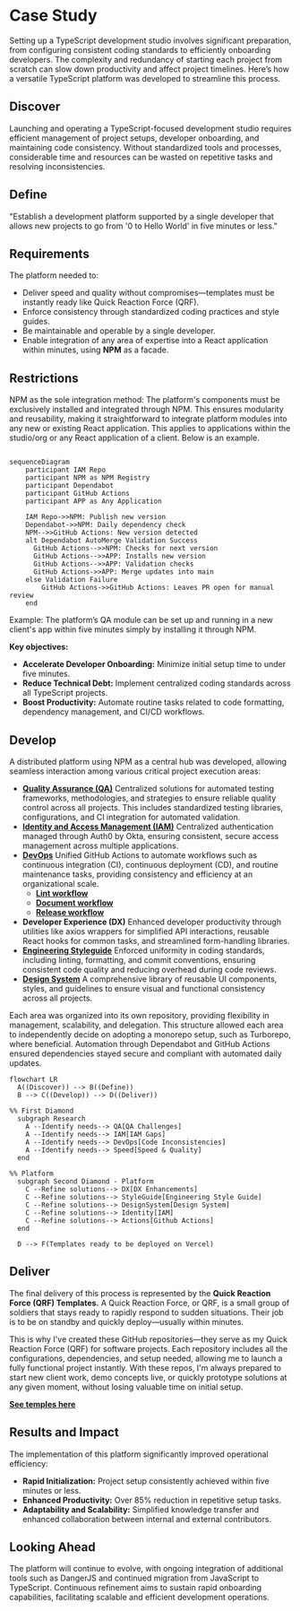 # Case Study

Setting up a TypeScript development studio involves significant preparation, from configuring
consistent coding standards to efficiently onboarding developers. The complexity and redundancy of
starting each project from scratch can slow down productivity and affect project timelines. Here’s
how a versatile TypeScript platform was developed to streamline this process.

## Discover

Launching and operating a TypeScript-focused development studio requires efficient management of
project setups, developer onboarding, and maintaining code consistency. Without standardized tools
and processes, considerable time and resources can be wasted on repetitive tasks and resolving
inconsistencies.

## Define

"Establish a development platform supported by a single developer that allows new projects to go
from '0 to Hello World' in five minutes or less."

## Requirements

The platform needed to:

- Deliver speed and quality without compromises—templates must be instantly ready like Quick
  Reaction Force (QRF).
- Enforce consistency through standardized coding practices and style guides.
- Be maintainable and operable by a single developer.
- Enable integration of any area of expertise into a React application within minutes, using **NPM**
  as a facade.

## Restrictions

NPM as the sole integration method: The platform's components must be exclusively installed and
integrated through NPM. This ensures modularity and reusability, making it straightforward to
integrate platform modules into any new or existing React application. This applies to applications
within the studio/org or any React application of a client. Below is an example.

```mermaid

sequenceDiagram
    participant IAM Repo
    participant NPM as NPM Registry
    participant Dependabot
    participant GitHub Actions
    participant APP as Any Application

    IAM Repo->>NPM: Publish new version
    Dependabot->>NPM: Daily dependency check
    NPM-->>GitHub Actions: New version detected
    alt Dependabot AutoMerge Validation Success
      GitHub Actions-->>NPM: Checks for next version
      GitHub Actions-->>APP: Installs new version
      GitHub Actions-->>APP: Validation checks
      GitHub Actions->>APP: Merge updates into main
    else Validation Failure
        GitHub Actions->>GitHub Actions: Leaves PR open for manual review
    end
```

Example: The platform’s QA module can be set up and running in a new client's app within five
minutes simply by installing it through NPM.

**Key objectives:**

- **Accelerate Developer Onboarding:** Minimize initial setup time to under five minutes.
- **Reduce Technical Debt:** Implement centralized coding standards across all TypeScript projects.
- **Boost Productivity:** Automate routine tasks related to code formatting, dependency management,
  and CI/CD workflows.

## Develop

A distributed platform using NPM as a central hub was developed, allowing seamless interaction among
various critical project execution areas:

- **[Quality Assurance (QA)](https://kurocado-studio.github.io/qa)** Centralized solutions for
  automated testing frameworks, methodologies, and strategies to ensure reliable quality control
  across all projects. This includes standardized testing libraries, configurations, and CI
  integration for automated validation.
- **[Identity and Access Management (IAM)](https://kurocado-studio.github.io/iam)** Centralized
  authentication managed through Auth0 by Okta, ensuring consistent, secure access management across
  multiple applications.
- **[DevOps](https://kurocado-studio.github.io/dev-ops)** Unified GitHub Actions to automate
  workflows such as continuous integration (CI), continuous deployment (CD), and routine maintenance
  tasks, providing consistency and efficiency at an organizational scale.
  - [**Lint workflow**](https://kurocado-studio.github.io/dev-ops/lint.html)
  - [**Document workflow**](https://kurocado-studio.github.io/dev-ops/document.html)
  - [**Release workflow**](https://kurocado-studio.github.io/dev-ops/release.html)
- **Developer Experience (DX)** Enhanced developer productivity through utilities like axios
  wrappers for simplified API interactions, reusable React hooks for common tasks, and streamlined
  form-handling libraries.
- **[Engineering Styleguide](https://kurocado-studio.github.io/styleguide)** Enforced uniformity in
  coding standards, including linting, formatting, and commit conventions, ensuring consistent code
  quality and reducing overhead during code reviews.
- **[Design System](https://kurocado-studio.github.io/design-system)** A comprehensive library of
  reusable UI components, styles, and guidelines to ensure visual and functional consistency across
  all projects.

Each area was organized into its own repository, providing flexibility in management, scalability,
and delegation. This structure allowed each area to independently decide on adopting a monorepo
setup, such as Turborepo, where beneficial. Automation through Dependabot and GitHub Actions ensured
dependencies stayed secure and compliant with automated daily updates.

```mermaid
flowchart LR
  A((Discover)) --> B((Define))
  B --> C((Develop)) --> D((Deliver))

%% First Diamond
  subgraph Research
    A --Identify needs--> QA[QA Challenges]
    A --Identify needs--> IAM[IAM Gaps]
    A --Identify needs--> DevOps[Code Inconsistencies]
    A --Identify needs--> Speed[Speed & Quality]
  end

%% Platform
  subgraph Second Diamond - Platform
    C --Refine solutions--> DX[DX Enhancements]
    C --Refine solutions--> StyleGuide[Engineering Style Guide]
    C --Refine solutions--> DesignSystem[Design System]
    C --Refine solutions--> Identity[IAM]
    C --Refine solutions--> Actions[Github Actions]
  end

  D --> F(Templates ready to be deployed on Vercel)

```

## Deliver

The final delivery of this process is represented by the **Quick Reaction Force (QRF) Templates.** A
Quick Reaction Force, or QRF, is a small group of soldiers that stays ready to rapidly respond to
sudden situations. Their job is to be on standby and quickly deploy—usually within minutes.

This is why I've created these GitHub repositories—they serve as my Quick Reaction Force (QRF) for
software projects. Each repository includes all the configurations, dependencies, and setup needed,
allowing me to launch a fully functional project instantly. With these repos, I'm always prepared to
start new client work, demo concepts live, or quickly prototype solutions at any given moment,
without losing valuable time on initial setup.

**[See temples here](Templates.md)**

## Results and Impact

The implementation of this platform significantly improved operational efficiency:

- **Rapid Initialization:** Project setup consistently achieved within five minutes or less.
- **Enhanced Productivity:** Over 85% reduction in repetitive setup tasks.
- **Adaptability and Scalability:** Simplified knowledge transfer and enhanced collaboration between
  internal and external contributors.

## Looking Ahead

The platform will continue to evolve, with ongoing integration of additional tools such as DangerJS
and continued migration from JavaScript to TypeScript. Continuous refinement aims to sustain rapid
onboarding capabilities, facilitating scalable and efficient development operations.
